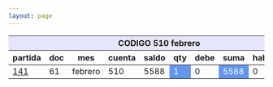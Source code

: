 ```yaml
--- 
layout: page
--- 
```


<table>
<thead> <th style='background-color: lavender' colspan='10'> CODIGO 510	febrero </th></thead>
<tr><th> partida </th> <th> doc </th> <th> mes </th> <th>  cuenta  </th> <th> saldo  </th> <th>   qty </th> <th> debe </th><th> suma </th>  <th> haber </th> <th> suma </th>  </tr>
<tbody>
<tr> <td> <a href= '/alectrico-2021/libro-diario#Partida-141'>141</a> </td> <td> 61</td> <td> febrero </td> <td>  510 </td> <td> 5588</td> <td style='color: white; background-color: cornflowerblue'>  1 </td> <td> 0 </td> <td style='color: white; background-color: cornflowerblue'> 5588</td> <td> 0</td> <td style='color: white; background-color: cornflowerblue'>0  </td> </tr>
</tbody>
</table>
